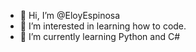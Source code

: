 - 👋 Hi, I’m @EloyEspinosa
- 👀 I’m interested in learning how to code.
- 🌱 I’m currently learning Python and C#

<!---
EloyEspinosa/EloyEspinosa is a ✨ special ✨ repository because its `README.md` (this file) appears on your GitHub profile.
You can click the Preview link to take a look at your changes.
--->
